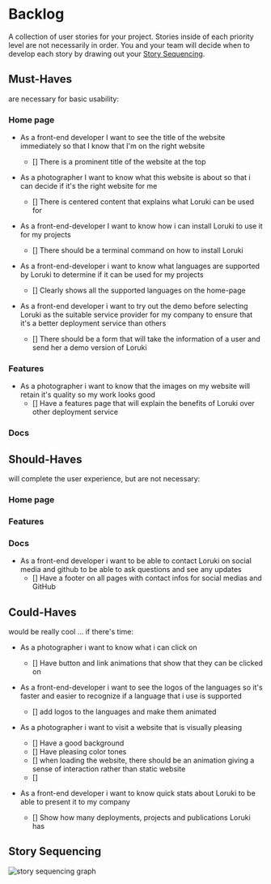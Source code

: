 # Backlog

A collection of user stories for your project. Stories inside of each priority
level are not necessarily in order. You and your team will decide when to
develop each story by drawing out your [Story Sequencing](#story-sequencing).

## Must-Haves

are necessary for basic usability:

### Home page

- As a front-end developer I want to see the title of the website immediately so
  that I know that I'm on the right website

  - [] There is a prominent title of the website at the top

- As a photographer I want to know what this website is about so that i can
  decide if it's the right website for me

  - [] There is centered content that explains what Loruki can be used for

- As a front-end-developer I want to know how i can install Loruki to use it for
  my projects

  - [] There should be a terminal command on how to install Loruki

- As a front-end-developer i want to know what languages are supported by Loruki
  to determine if it can be used for my projects

  - [] Clearly shows all the supported languages on the home-page

- As a front-end developer i want to try out the demo before selecting Loruki as
  the suitable service provider for my company to ensure that it's a better
  deployment service than others
  - [] There should be a form that will take the information of a user and send
    her a demo version of Loruki

### Features

- As a photographer i want to know that the images on my website will retain
  it's quality so my work looks good
  - [] Have a features page that will explain the benefits of Loruki over other
    deployment service

### Docs

## Should-Haves

will complete the user experience, but are not necessary:

### Home page

### Features

### Docs

- As a front-end developer i want to be able to contact Loruki on social media
  and github to be able to ask questions and see any updates
  - [] Have a footer on all pages with contact infos for social medias and
    GitHub

## Could-Haves

would be really cool ... if there's time:

- As a photographer i want to know what i can click on

  - [] Have button and link animations that show that they can be clicked on

- As a front-end-developer i want to see the logos of the languages so it's
  faster and easier to recognize if a language that i use is supported

  - [] add logos to the languages and make them animated

- As a photographer i want to visit a website that is visually pleasing

  - [] Have a good background
  - [] Have pleasing color tones
  - [] when loading the website, there should be an animation giving a sense of
    interaction rather than static website
  - []

- As a front-end developer i want to know quick stats about Loruki to be able to
  present it to my company
  - [] Show how many deployments, projects and publications Loruki has

## Story Sequencing

![story sequencing graph](./story-sequencing-graph.svg)
